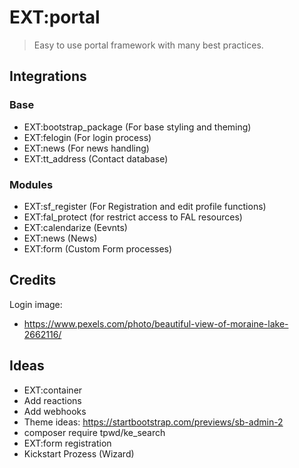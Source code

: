 # EXT:portal

> Easy to use portal framework with many best practices.

## Integrations

### Base 

- EXT:bootstrap_package (For base styling and theming)
- EXT:felogin (For login process)
- EXT:news (For news handling)
- EXT:tt_address (Contact database)

### Modules

- EXT:sf_register (For Registration and edit profile functions)
- EXT:fal_protect (for restrict access to FAL resources)
- EXT:calendarize (Eevnts)
- EXT:news (News)
- EXT:form (Custom Form processes)

## Credits

Login image:
- https://www.pexels.com/photo/beautiful-view-of-moraine-lake-2662116/


## Ideas

- EXT:container
- Add reactions
- Add webhooks
- Theme ideas: https://startbootstrap.com/previews/sb-admin-2
- composer require tpwd/ke_search
- EXT:form registration
- Kickstart Prozess (Wizard)